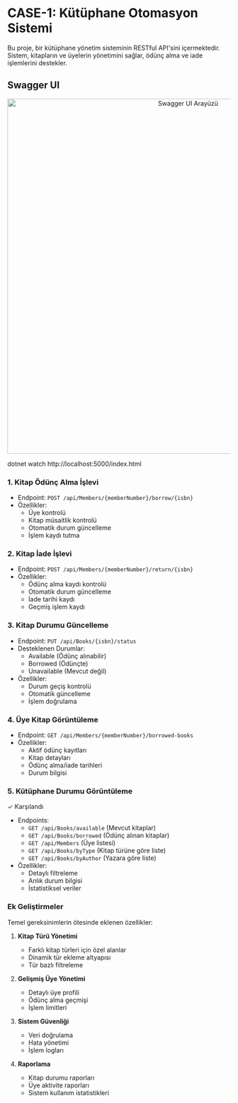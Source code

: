 # CASE-1: Kütüphane Otomasyon Sistemi

Bu proje, bir kütüphane yönetim sisteminin RESTful API'sini içermektedir. Sistem, kitapların ve üyelerin yönetimini sağlar, ödünç alma ve iade işlemlerini destekler.

## Swagger UI 

<p align="center">
  <img src="./swg.png" alt="Swagger UI Arayüzü" width="800">
</p>

dotnet watch
http://localhost:5000/index.html


### 1. Kitap Ödünç Alma İşlevi

- Endpoint: `POST /api/Members/{memberNumber}/borrow/{isbn}`
- Özellikler:
  * Üye kontrolü
  * Kitap müsaitlik kontrolü
  * Otomatik durum güncelleme
  * İşlem kaydı tutma

### 2. Kitap İade İşlevi

- Endpoint: `POST /api/Members/{memberNumber}/return/{isbn}`
- Özellikler:
  * Ödünç alma kaydı kontrolü
  * Otomatik durum güncelleme
  * İade tarihi kaydı
  * Geçmiş işlem kaydı

### 3. Kitap Durumu Güncelleme

- Endpoint: `PUT /api/Books/{isbn}/status`
- Desteklenen Durumlar:
  * Available (Ödünç alınabilir)
  * Borrowed (Ödünçte)
  * Unavailable (Mevcut değil)
- Özellikler:
  * Durum geçiş kontrolü
  * Otomatik güncelleme
  * İşlem doğrulama

### 4. Üye Kitap Görüntüleme

- Endpoint: `GET /api/Members/{memberNumber}/borrowed-books`
- Özellikler:
  * Aktif ödünç kayıtları
  * Kitap detayları
  * Ödünç alma/iade tarihleri
  * Durum bilgisi

### 5. Kütüphane Durumu Görüntüleme
✓ Karşılandı
- Endpoints:
  * `GET /api/Books/available` (Mevcut kitaplar)
  * `GET /api/Books/borrowed` (Ödünç alınan kitaplar)
  * `GET /api/Members` (Üye listesi)
  * `GET /api/Books/byType` (Kitap türüne göre liste)
  * `GET /api/Books/byAuthor` (Yazara göre liste)
- Özellikler:
  * Detaylı filtreleme
  * Anlık durum bilgisi
  * İstatistiksel veriler

### Ek Geliştirmeler
Temel gereksinimlerin ötesinde eklenen özellikler:
1. **Kitap Türü Yönetimi**
   - Farklı kitap türleri için özel alanlar
   - Dinamik tür ekleme altyapısı
   - Tür bazlı filtreleme

2. **Gelişmiş Üye Yönetimi**
   - Detaylı üye profili
   - Ödünç alma geçmişi
   - İşlem limitleri

3. **Sistem Güvenliği**
   - Veri doğrulama
   - Hata yönetimi
   - İşlem logları

4. **Raporlama**
   - Kitap durumu raporları
   - Üye aktivite raporları
   - Sistem kullanım istatistikleri


